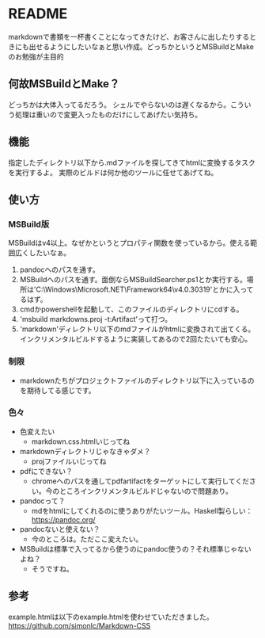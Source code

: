 README
=====

markdownで書類を一杯書くことになってきたけど、お客さんに出したりするときにも出せるようにしたいなぁと思い作成。どっちかというとMSBuildとMakeのお勉強が主目的

## 何故MSBuildとMake？

どっちかは大体入ってるだろう。
シェルでやらないのは遅くなるから。こういう処理は重いので変更入ったものだけにしてあげたい気持ち。

## 機能

指定したディレクトリ以下から.mdファイルを探してきてhtmlに変換するタスクを実行するよ。
実際のビルドは何か他のツールに任せてあげてね。

## 使い方

### MSBuild版

MSBuildはv4以上。なぜかというとプロパティ関数を使っているから。使える範囲広くしたいなぁ。

1. pandocへのパスを通す。
1. MSBuildへのパスを通す。面倒ならMSBuildSearcher.ps1とか実行する。場所は'C:\Windows\Microsoft.NET\Framework64\v4.0.30319'とかに入ってるはず。
1. cmdかpowershellを起動して、このファイルのディレクトリにcdする。
1. 'msbuild markdowns.proj -t:Artifact'って打つ。
1. 'markdown'ディレクトリ以下のmdファイルがhtmlに変換されて出てくる。インクリメンタルビルドするように実装してあるので2回たたいても安心。

### 制限

* markdownたちがプロジェクトファイルのディレクトリ以下に入っているのを期待してる感じです。

### 色々

* 色変えたい
    * markdown.css.htmlいじってね
* markdownディレクトリじゃなきゃダメ？
    * projファイルいじってね
* pdfにできない？
    * chromeへのパスを通してpdfartifactをターゲットにして実行してください。今のところインクリメンタルビルドじゃないので問題あり。
* pandocって？
    * mdをhtmlにしてくれるのに使うありがたいツール。Haskell製らしい：https://pandoc.org/
* pandocないと使えない？
    * 今のところは。ただここ変えたい。
* MSBuildは標準で入ってるから使うのにpandoc使うの？それ標準じゃないよね？
    * そうですね。

## 参考

example.htmlは以下のexample.htmlを使わせていただきました。
https://github.com/simonlc/Markdown-CSS

